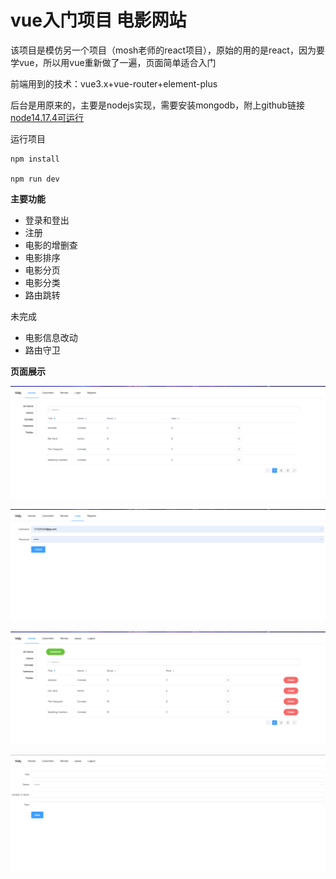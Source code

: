 # vue入门项目 电影网站

该项目是模仿另一个项目（mosh老师的react项目），原始的用的是react，因为要学vue，所以用vue重新做了一遍，页面简单适合入门

前端用到的技术：vue3.x+vue-router+element-plus

后台是用原来的，主要是nodejs实现，需要安装mongodb，附上github链接 [node14.17.4可运行](https://github.com/mdarif/vidly-api-node)

运行项目

```node
npm install 

npm run dev
```

**主要功能**

+ 登录和登出
+ 注册
+ 电影的增删查
+ 电影排序
+ 电影分页
+ 电影分类
+ 路由跳转

未完成

+ 电影信息改动
+ 路由守卫

**页面展示**

![](https://github.com/bigboysuper6/movieApp_vue/blob/main/readmeImage/%E6%88%AA%E5%B1%8F2022-05-18%20%E4%B8%8B%E5%8D%887.40.33.png)

![](https://github.com/bigboysuper6/movieApp_vue/blob/main/readmeImage/%E6%88%AA%E5%B1%8F2022-05-18%20%E4%B8%8B%E5%8D%887.40.58.png)

![](https://github.com/bigboysuper6/movieApp_vue/blob/main/readmeImage/%E6%88%AA%E5%B1%8F2022-05-18%20%E4%B8%8B%E5%8D%887.41.07.png)

![](https://github.com/bigboysuper6/movieApp_vue/blob/main/readmeImage/%E6%88%AA%E5%B1%8F2022-05-19%20%E4%B8%8A%E5%8D%889.56.03.png)

